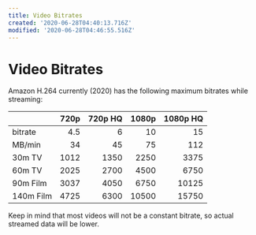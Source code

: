 ```yaml
---
title: Video Bitrates
created: '2020-06-28T04:40:13.716Z'
modified: '2020-06-28T04:46:55.516Z'
---
```


# Video Bitrates

Amazon H.264 currently (2020) has the following maximum bitrates while streaming:

|           | 720p | 720p HQ | 1080p | 1080p HQ |
| --------- | ----:| -------:| -----:| --------:|
| bitrate   |  4.5 |       6 |    10 |       15 |
| MB/min    |   34 |      45 |    75 |      112 |
| 30m TV    | 1012 |    1350 |  2250 |     3375 |
| 60m TV    | 2025 |    2700 |  4500 |     6750 |
| 90m Film  | 3037 |    4050 |  6750 |    10125 |
| 140m Film | 4725 |    6300 | 10500 |    15750 |

Keep in mind that most videos will not be a constant bitrate, so actual streamed data will be lower.
